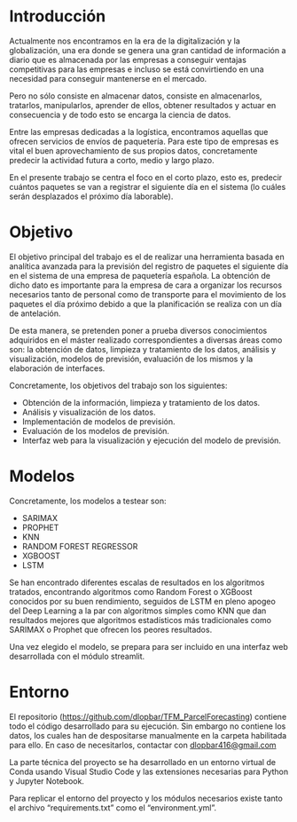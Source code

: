 # Introducción

Actualmente nos encontramos en la era de la digitalización y la globalización, una era donde se genera una gran cantidad de información a diario que es almacenada por las empresas a conseguir ventajas competitivas para las empresas e incluso se está convirtiendo en una necesidad para conseguir mantenerse en el mercado.

Pero no sólo consiste en almacenar datos, consiste en almacenarlos, tratarlos, manipularlos, aprender de ellos, obtener resultados y actuar en consecuencia y de todo esto se encarga la ciencia de datos.

Entre las empresas dedicadas a la logística, encontramos aquellas que ofrecen servicios de envíos de paquetería. Para este tipo de empresas es vital el buen aprovechamiento de sus propios datos, concretamente predecir la actividad futura a corto, medio y largo plazo.

En el presente trabajo se centra el foco en el corto plazo, esto es, predecir cuántos paquetes se van a registrar el siguiente día en el sistema (lo cuáles serán desplazados el próximo día laborable). 

# Objetivo

El objetivo principal del trabajo es el de realizar una herramienta basada en analítica avanzada para la previsión del registro de paquetes el siguiente día en el sistema de una empresa de paquetería española. 
La obtención de dicho dato es importante para la empresa de cara a organizar los recursos necesarios tanto de personal como de transporte para el movimiento de los paquetes el día próximo debido a que la planificación se realiza con un día de antelación.

De esta manera, se pretenden poner a prueba diversos conocimientos adquiridos en el máster realizado correspondientes a diversas áreas como son: la obtención de datos, limpieza y tratamiento de los datos, análisis y visualización, modelos de previsión, evaluación de los mismos y la elaboración de interfaces. 

Concretamente, los objetivos del trabajo son los siguientes:
*   Obtención de la información, limpieza y tratamiento de los datos.
*   Análisis y visualización de los datos.
*   Implementación de modelos de previsión.
*   Evaluación de los modelos de previsión.
*   Interfaz web para la visualización y ejecución del modelo de previsión.

# Modelos

Concretamente, los modelos a testear son:
*   SARIMAX
*   PROPHET
*   KNN
*   RANDOM FOREST REGRESSOR
*   XGBOOST
*   LSTM

Se han encontrado diferentes escalas de resultados en los algoritmos tratados, encontrando algoritmos como Random Forest o XGBoost conocidos por su buen rendimiento, seguidos de LSTM en pleno apogeo del Deep Learning a la par con algoritmos simples como KNN que dan resultados mejores que algoritmos estadísticos más tradicionales como SARIMAX o Prophet que ofrecen los peores resultados.

Una vez elegido el modelo, se prepara para ser incluido en una interfaz web desarrollada con el módulo streamlit.

# Entorno

El repositorio (https://github.com/dlopbar/TFM_ParcelForecasting) contiene todo el código desarrollado para su ejecución. Sin embargo no contiene los datos, los cuales han de despositarse manualmente en la carpeta habilitada para ello.
En caso de necesitarlos, contactar con dlopbar416@gmail.com

La parte técnica del proyecto se ha desarrollado en un entorno virtual de Conda usando Visual Studio Code y las extensiones necesarias para Python y Jupyter Notebook.

Para replicar el entorno del proyecto y los módulos necesarios existe tanto el archivo “requirements.txt” como el “environment.yml”.
